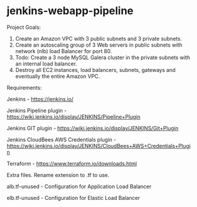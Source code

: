 # jenkins-webapp-pipeline

Project Goals:

1) Create an Amazon VPC with 3 public subnets and 3 private subnets. 
2) Create an autoscaling group of 3 Web servers in public subnets with network (nlb) load Balancer for port 80.
3) Todo: Create a 3 node MySQL Galera cluster in the private subnets with an internal load balancer.
4) Destroy all EC2 instances, load balancers, subnets, gateways and eventually the entire Amazon VPC.

Requirements:

Jenkins - https://jenkins.io/

Jenkins Pipeline plugin - https://wiki.jenkins.io/display/JENKINS/Pipeline+Plugin

Jenkins GIT plugin - https://wiki.jenkins.io/display/JENKINS/Git+Plugin

Jenkins CloudBees AWS Credentials plugin - https://wiki.jenkins.io/display/JENKINS/CloudBees+AWS+Credentials+Plugin

Terraform - https://www.terraform.io/downloads.html

Extra files. Rename extension to .tf to use.

alb.tf-unused - Configuration for Application Load Balancer

elb.tf-unused - Configuration for Elastic Load Balancer
